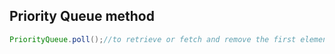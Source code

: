 ## Priority Queue method
```java
PriorityQueue.poll();//to retrieve or fetch and remove the first element of the Queue or the element present at the head of the Queue.
```